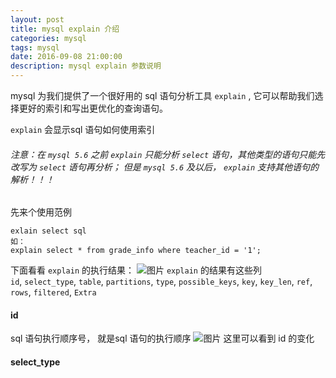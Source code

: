```yaml
---
layout: post
title: mysql explain 介绍
categories: mysql
tags: mysql
date: 2016-09-08 21:00:00
description: mysql explain 参数说明
---
```


mysql 为我们提供了一个很好用的 sql 语句分析工具 `explain` , 它可以帮助我们选择更好的索引和写出更优化的查询语句。

`explain` 会显示sql 语句如何使用索引

###### 注意：在 `mysql 5.6` 之前 `explain` 只能分析 `select` 语句，其他类型的语句只能先改写为 `select` 语句再分析； 但是 `mysql 5.6` 及以后， `explain` 支持其他语句的解析！！！

先来个使用范例

    exlain select sql
    如：
    explain select * from grade_info where teacher_id = '1';


下面看看 `explain` 的执行结果：
![图片](/assets/picture/mysql_index_a.png "使用索引第一列的情况")
`explain` 的结果有这些列<br />
 `id`, `select_type`, `table`, `partitions`, `type`, `possible_keys`, `key`, `key_len`, `ref`, `rows`, `filtered`, `Extra`

#### id
sql 语句执行顺序号， 就是sql 语句的执行顺序
![图片](/assets/picture/mysql_nested_sql_explain.png "mysql嵌套语句")
这里可以看到 id 的变化

#### select_type
